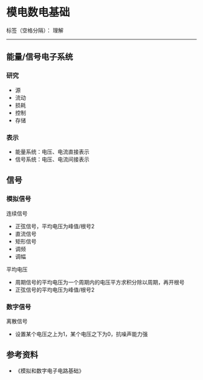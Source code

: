 # 模电数电基础

标签（空格分隔）： 理解

---

## 能量/信号电子系统

### 研究

* 源
* 流动
* 损耗
* 控制
* 存储

### 表示

* 能量系统：电压、电流直接表示
* 信号系统：电压、电流间接表示

## 信号

### 模拟信号

连续信号

* 正弦信号，平均电压为峰值/根号2
* 直流信号
* 矩形信号
* 调频
* 调幅

平均电压

* 周期信号的平均电压为一个周期内的电压平方求积分除以周期，再开根号
* 正弦信号的平均电压为峰值/根号2

### 数字信号

离散信号

* 设置某个电压之上为1，某个电压之下为0，抗噪声能力强

## 参考资料

* 《模拟和数字电子电路基础》
